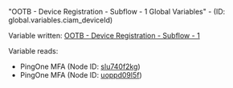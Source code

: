 "OOTB - Device Registration - Subflow - 1 Global Variables" - (ID: global.variables.ciam_deviceId)

Variable written:
[OOTB - Device Registration - Subflow - 1](../index.md#Variables)

Variable reads:
* PingOne MFA (Node ID: [slu740f2kg](../nodes/slu740f2kg.md))
* PingOne MFA (Node ID: [uoppd09l5f](../nodes/uoppd09l5f.md))
